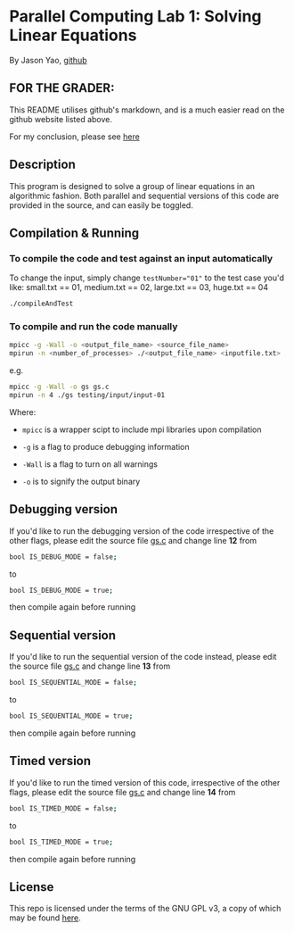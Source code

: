 # Parallel Computing Lab 1: Solving Linear Equations
By Jason Yao, [github](https://github.com/JasonYao/Parallel-Computing-Lab-1-Solving-Linear-Equations)

## FOR THE GRADER: 
This README utilises github's markdown, and is a much easier read on the github website listed above.

For my conclusion, please see [here](CONCLUSION.md)

## Description
This program is designed to solve a group of linear equations in an algorithmic fashion. 
Both parallel and sequential versions of this code are provided in the source, and can easily be toggled.

## Compilation & Running
### To compile the code and test against an input automatically
To change the input, simply change `testNumber="01"` to the test case you'd like: small.txt == 01, medium.txt == 02, large.txt == 03, huge.txt == 04
```sh
./compileAndTest
```

### To compile and run the code manually
```sh
mpicc -g -Wall -o <output_file_name> <source_file_name>
mpirun -n <number_of_processes> ./<output_file_name> <inputfile.txt>
```

e.g.
```sh
mpicc -g -Wall -o gs gs.c
mpirun -n 4 ./gs testing/input/input-01
```

Where:
- `mpicc` is a wrapper scipt to include mpi libraries upon compilation

- `-g` is a flag to produce debugging information

- `-Wall` is a flag to turn on all warnings

- `-o` is to signify the output binary

## Debugging version
If you'd like to run the debugging version of the code irrespective of the other flags, please edit the source file [gs.c](gs.c) and change line **12** from

```sh
bool IS_DEBUG_MODE = false;
```
to
```sh
bool IS_DEBUG_MODE = true;
```
then compile again before running

## Sequential version
If you'd like to run the sequential version of the code instead, please edit the source file [gs.c](gs.c) and change line **13** from

```sh
bool IS_SEQUENTIAL_MODE = false;
```
to
```sh
bool IS_SEQUENTIAL_MODE = true;
```
then compile again before running

## Timed version
If you'd like to run the timed version of this code, irrespective of the other flags, please edit the source file [gs.c](gs.c) and change line **14** from

```sh
bool IS_TIMED_MODE = false;
```
to
```sh
bool IS_TIMED_MODE = true;
```
then compile again before running

## License
This repo is licensed under the terms of the GNU GPL v3, a copy of which may be found [here](LICENSE).
